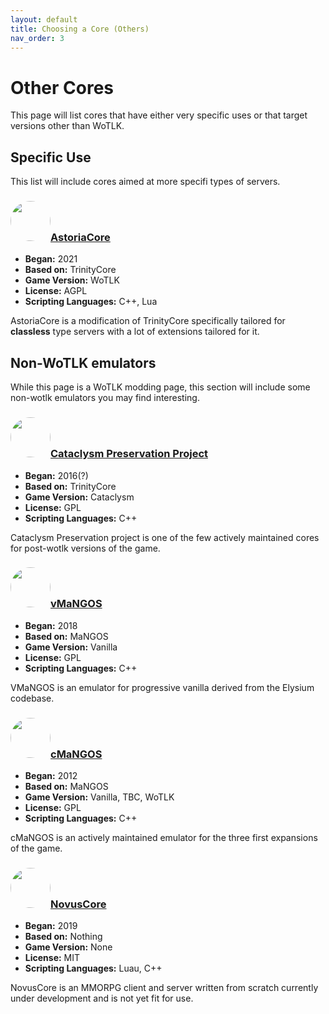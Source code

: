 ```yaml
---
layout: default
title: Choosing a Core (Others)
nav_order: 3
---
```


# Other Cores

This page will list cores that have either very specific uses or that target versions other than WoTLK.

## Specific Use

This list will include cores aimed at more specifi types of servers.

### <img width="64px" style="border-radius: 50%;" src="https://avatars.githubusercontent.com/u/76848143?v=4">[AstoriaCore](https://github.com/AstoriaCore)

- **Began:** 2021
- **Based on:** TrinityCore
- **Game Version:** WoTLK
- **License:** AGPL
- **Scripting Languages:** C++, Lua

AstoriaCore is a modification of TrinityCore specifically tailored for **classless** type servers with a lot of extensions tailored for it.

## Non-WoTLK emulators

While this page is a WoTLK modding page, this section will include some non-wotlk emulators you may find interesting.

### <img width="64px" style="border-radius: 50%;" src="https://avatars.githubusercontent.com/u/58132304?s=200&v=4">[Cataclysm Preservation Project](https://github.com/The-Cataclysm-Preservation-Project/TrinityCore)

- **Began:** 2016(?)
- **Based on:** TrinityCore
- **Game Version:** Cataclysm
- **License:** GPL
- **Scripting Languages:** C++

Cataclysm Preservation project is one of the few actively maintained cores for post-wotlk versions of the game.

### <img width="64px" style="border-radius: 50%;" src="https://avatars.githubusercontent.com/u/42788188?s=200&v=4">[vMaNGOS](https://github.com/vmangos/core)

- **Began:** 2018
- **Based on:** MaNGOS
- **Game Version:** Vanilla
- **License:** GPL
- **Scripting Languages:** C++

VMaNGOS is an emulator for progressive vanilla derived from the Elysium codebase.

### <img width="64px" style="border-radius: 50%;" src="https://avatars.githubusercontent.com/u/2212917?s=200&v=4">[cMaNGOS](https://github.com/cmangos)

- **Began:** 2012
- **Based on:** MaNGOS
- **Game Version:** Vanilla, TBC, WoTLK
- **License:** GPL
- **Scripting Languages:** C++

cMaNGOS is an actively maintained emulator for the three first expansions of the game.

### <img width="64px" style="border-radius: 50%;" src="https://cdn.discordapp.com/icons/554123112384299010/dfd6deb36d754a6b1d1af1f366ecd702.png?size=240">[NovusCore](https://discord.gg/AANhzQBbA8)

- **Began:** 2019
- **Based on:** Nothing
- **Game Version:** None
- **License:** MIT
- **Scripting Languages:** Luau, C++

NovusCore is an MMORPG client and server written from scratch currently under development and is not yet fit for use.
